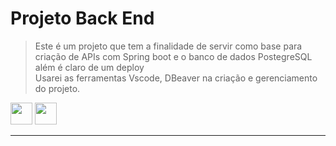 # Projeto Back End

> Este é um projeto que tem a finalidade de servir como  base para criação de APIs com Spring boot e o banco de dados PostegreSQL além é claro de um deploy<br>
Usarei as ferramentas Vscode, DBeaver na criação e gerenciamento do projeto.


<a href="https://docs.spring.io/spring-boot/docs/current/reference/htmlsingle/#getting-started"><img height ="35" src ="https://img.shields.io/badge/Spring-6DB33F?style=for-the-badge&logo=spring&logoColor=white"></a>
<a href="https://www.postgresql.org/"><img height= "35" src= "https://img.shields.io/badge/PostgreSQL-316192?style=for-the-badge&logo=postgresql&logoColor=white"></a><hr>